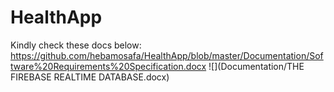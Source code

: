 # HealthApp
Kindly check these docs below:
https://github.com/hebamosafa/HealthApp/blob/master/Documentation/Software%20Requirements%20Specification.docx
![](Documentation/THE FIREBASE REALTIME DATABASE.docx)
